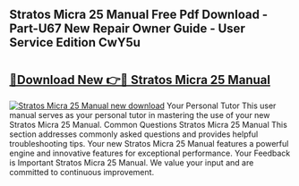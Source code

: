 ## Stratos Micra 25 Manual Free Pdf Download - Part-U67 New Repair Owner Guide - User Service Edition CwY5u

# <h2><a href="http://cf10220.oget.top/?id=Stratos+Micra+25+Manual">🔗Download New 👉🔴 Stratos Micra 25 Manual</a></h2>

[![Stratos Micra 25 Manual new download](https://i.imgur.com/5g1atiW.png)](http://cf10220.oget.top/?id=Stratos+Micra+25+Manual)
Your Personal Tutor This user manual serves as your personal tutor in mastering the use of your new Stratos Micra 25 Manual. Common Questions Stratos Micra 25 Manual This section addresses commonly asked questions and provides helpful troubleshooting tips. Your new Stratos Micra 25 Manual features a powerful engine and innovative features for exceptional performance. Your Feedback is Important Stratos Micra 25 Manual. We value your input and are committed to continuous improvement.
